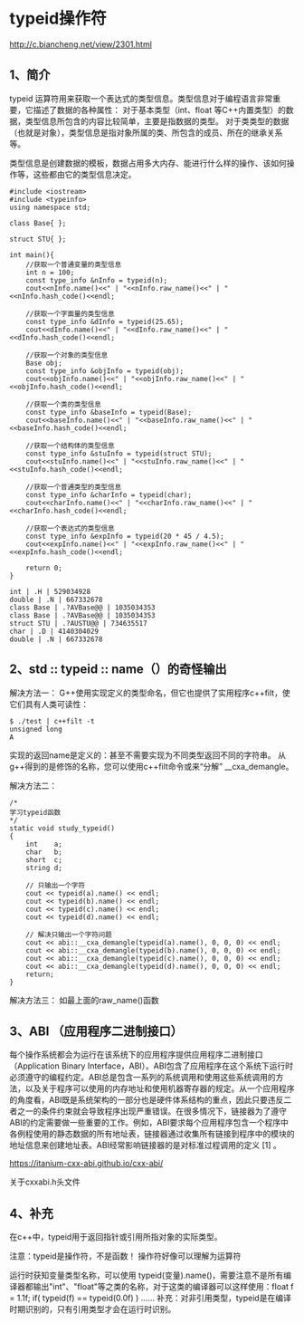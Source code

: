 # typeid操作符
http://c.biancheng.net/view/2301.html

## 1、简介
typeid 运算符用来获取一个表达式的类型信息。类型信息对于编程语言非常重要，它描述了数据的各种属性：
对于基本类型（int、float 等C++内置类型）的数据，类型信息所包含的内容比较简单，主要是指数据的类型。
对于类类型的数据（也就是对象），类型信息是指对象所属的类、所包含的成员、所在的继承关系等。

类型信息是创建数据的模板，数据占用多大内存、能进行什么样的操作、该如何操作等，这些都由它的类型信息决定。

```
#include <iostream>
#include <typeinfo>
using namespace std;

class Base{ };

struct STU{ };

int main(){
    //获取一个普通变量的类型信息
    int n = 100;
    const type_info &nInfo = typeid(n);
    cout<<nInfo.name()<<" | "<<nInfo.raw_name()<<" | "<<nInfo.hash_code()<<endl;

    //获取一个字面量的类型信息
    const type_info &dInfo = typeid(25.65);
    cout<<dInfo.name()<<" | "<<dInfo.raw_name()<<" | "<<dInfo.hash_code()<<endl;

    //获取一个对象的类型信息
    Base obj;
    const type_info &objInfo = typeid(obj);
    cout<<objInfo.name()<<" | "<<objInfo.raw_name()<<" | "<<objInfo.hash_code()<<endl;

    //获取一个类的类型信息
    const type_info &baseInfo = typeid(Base);
    cout<<baseInfo.name()<<" | "<<baseInfo.raw_name()<<" | "<<baseInfo.hash_code()<<endl;

    //获取一个结构体的类型信息
    const type_info &stuInfo = typeid(struct STU);
    cout<<stuInfo.name()<<" | "<<stuInfo.raw_name()<<" | "<<stuInfo.hash_code()<<endl;

    //获取一个普通类型的类型信息
    const type_info &charInfo = typeid(char);
    cout<<charInfo.name()<<" | "<<charInfo.raw_name()<<" | "<<charInfo.hash_code()<<endl;

    //获取一个表达式的类型信息
    const type_info &expInfo = typeid(20 * 45 / 4.5);
    cout<<expInfo.name()<<" | "<<expInfo.raw_name()<<" | "<<expInfo.hash_code()<<endl;

    return 0;
}
```


```
int | .H | 529034928
double | .N | 667332678
class Base | .?AVBase@@ | 1035034353
class Base | .?AVBase@@ | 1035034353
struct STU | .?AUSTU@@ | 734635517
char | .D | 4140304029
double | .N | 667332678
```

## 2、std :: typeid :: name（）的奇怪输出
解决方法一：
G++使用实现定义的类型命名，但它也提供了实用程序c++filt，使它们具有人类可读性：
```
$ ./test | c++filt -t
unsigned long
A
```
实现的返回name是定义的：甚至不需要实现为不同类型返回不同的字符串。
从g++得到的是修饰的名称，您可以使用c++filt命令或来“分解” __cxa_demangle。

解决方法二：
```
/*
学习typeid函数
*/
static void study_typeid()
{
    int    a;
    char   b;
    short  c;
    string d;
    
    // 只输出一个字符
    cout << typeid(a).name() << endl;
    cout << typeid(b).name() << endl;
    cout << typeid(c).name() << endl;
    cout << typeid(d).name() << endl;
    
    // 解决只输出一个字符问题
    cout << abi::__cxa_demangle(typeid(a).name(), 0, 0, 0) << endl;
    cout << abi::__cxa_demangle(typeid(b).name(), 0, 0, 0) << endl;
    cout << abi::__cxa_demangle(typeid(c).name(), 0, 0, 0) << endl;
    cout << abi::__cxa_demangle(typeid(d).name(), 0, 0, 0) << endl;
    return;
}
```

解决方法三：
如最上面的raw_name()函数

## 3、ABI （应用程序二进制接口）
每个操作系统都会为运行在该系统下的应用程序提供应用程序二进制接口（Application Binary Interface，ABI）。ABI包含了应用程序在这个系统下运行时必须遵守的编程约定。ABI总是包含一系列的系统调用和使用这些系统调用的方法，以及关于程序可以使用的内存地址和使用机器寄存器的规定。从一个应用程序的角度看，ABI既是系统架构的一部分也是硬件体系结构的重点，因此只要违反二者之一的条件约束就会导致程序出现严重错误。在很多情况下，链接器为了遵守ABI的约定需要做一些重要的工作。例如，ABI要求每个应用程序包含一个程序中各例程使用的静态数据的所有地址表，链接器通过收集所有链接到程序中的模块的地址信息来创建地址表。ABI经常影响链接器的是对标准过程调用的定义 [1]  。

https://itanium-cxx-abi.github.io/cxx-abi/

关于cxxabi.h头文件

## 4、补充
在c++中，typeid用于返回指针或引用所指对象的实际类型。

注意：typeid是操作符，不是函数！
操作符好像可以理解为运算符

运行时获知变量类型名称，可以使用 typeid(变量).name()，需要注意不是所有编译器都输出"int"、"float"等之类的名称，对于这类的编译器可以这样使用：float f = 1.1f; if( typeid(f) == typeid(0.0f) ) ……
补充：对非引用类型，typeid是在编译时期识别的，只有引用类型才会在运行时识别。